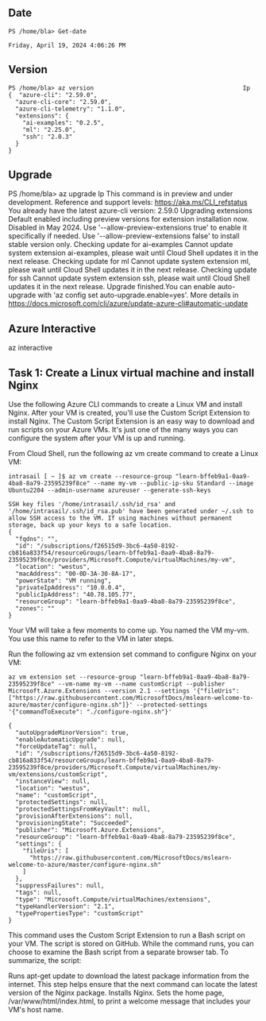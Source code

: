 ## Date

```
PS /home/bla> Get-date

Friday, April 19, 2024 4:06:26 PM
```

## Version

```
PS /home/bla> az version                                          Ip
{  "azure-cli": "2.59.0",                       
  "azure-cli-core": "2.59.0",
  "azure-cli-telemetry": "1.1.0",
  "extensions": {
    "ai-examples": "0.2.5",
    "ml": "2.25.0",
    "ssh": "2.0.3"
  }
}
```

## Upgrade

PS /home/bla> az upgrade                                          Ip
This command is in preview and under development. Reference and support levels: https://aka.ms/CLI_refstatus             
You already have the latest azure-cli version: 2.59.0
Upgrading extensions
Default enabled including preview versions for extension installation now. Disabled in May 2024. Use '--allow-preview-extensions true' to enable it specifically if needed. Use '--allow-preview-extensions false' to install stable version only. 
Checking update for ai-examples
Cannot update system extension ai-examples, please wait until Cloud Shell updates it in the next release.
Checking update for ml
Cannot update system extension ml, please wait until Cloud Shell updates it in the next release.
Checking update for ssh
Cannot update system extension ssh, please wait until Cloud Shell updates it in the next release.
Upgrade finished.You can enable auto-upgrade with 'az config set auto-upgrade.enable=yes'. More details in https://docs.microsoft.com/cli/azure/update-azure-cli#automatic-update

## Azure Interactive

az interactive

## Task 1: Create a Linux virtual machine and install Nginx
Use the following Azure CLI commands to create a Linux VM and install Nginx. After your VM is created, you'll use the Custom Script Extension to install Nginx. The Custom Script Extension is an easy way to download and run scripts on your Azure VMs. It's just one of the many ways you can configure the system after your VM is up and running.

From Cloud Shell, run the following az vm create command to create a Linux VM:

```
intrasail [ ~ ]$ az vm create --resource-group "learn-bffeb9a1-0aa9-4ba8-8a79-23595239f8ce" --name my-vm --public-ip-sku Standard --image Ubuntu2204 --admin-username azureuser --generate-ssh-keys
```

```
SSH key files '/home/intrasail/.ssh/id_rsa' and '/home/intrasail/.ssh/id_rsa.pub' have been generated under ~/.ssh to allow SSH access to the VM. If using machines without permanent storage, back up your keys to a safe location.
{
  "fqdns": "",
  "id": "/subscriptions/f26515d9-3bc6-4a50-8192-cb816a833f54/resourceGroups/learn-bffeb9a1-0aa9-4ba8-8a79-23595239f8ce/providers/Microsoft.Compute/virtualMachines/my-vm",
  "location": "westus",
  "macAddress": "00-0D-3A-30-8A-17",
  "powerState": "VM running",
  "privateIpAddress": "10.0.0.4",
  "publicIpAddress": "40.78.105.77",
  "resourceGroup": "learn-bffeb9a1-0aa9-4ba8-8a79-23595239f8ce",
  "zones": ""
}
```
Your VM will take a few moments to come up. You named the VM my-vm. You use this name to refer to the VM in later steps.

Run the following az vm extension set command to configure Nginx on your VM:

```
az vm extension set --resource-group "learn-bffeb9a1-0aa9-4ba8-8a79-23595239f8ce" --vm-name my-vm --name customScript --publisher Microsoft.Azure.Extensions --version 2.1 --settings '{"fileUris":["https://raw.githubusercontent.com/MicrosoftDocs/mslearn-welcome-to-azure/master/configure-nginx.sh"]}' --protected-settings '{"commandToExecute": "./configure-nginx.sh"}'
```

```
{
  "autoUpgradeMinorVersion": true,
  "enableAutomaticUpgrade": null,
  "forceUpdateTag": null,
  "id": "/subscriptions/f26515d9-3bc6-4a50-8192-cb816a833f54/resourceGroups/learn-bffeb9a1-0aa9-4ba8-8a79-23595239f8ce/providers/Microsoft.Compute/virtualMachines/my-vm/extensions/customScript",
  "instanceView": null,
  "location": "westus",
  "name": "customScript",
  "protectedSettings": null,
  "protectedSettingsFromKeyVault": null,
  "provisionAfterExtensions": null,
  "provisioningState": "Succeeded",
  "publisher": "Microsoft.Azure.Extensions",
  "resourceGroup": "learn-bffeb9a1-0aa9-4ba8-8a79-23595239f8ce",
  "settings": {
    "fileUris": [
      "https://raw.githubusercontent.com/MicrosoftDocs/mslearn-welcome-to-azure/master/configure-nginx.sh"
    ]
  },
  "suppressFailures": null,
  "tags": null,
  "type": "Microsoft.Compute/virtualMachines/extensions",
  "typeHandlerVersion": "2.1",
  "typePropertiesType": "customScript"
}
```

This command uses the Custom Script Extension to run a Bash script on your VM. The script is stored on GitHub. While the command runs, you can choose to examine the Bash script from a separate browser tab. To summarize, the script:

Runs apt-get update to download the latest package information from the internet. This step helps ensure that the next command can locate the latest version of the Nginx package.
Installs Nginx.
Sets the home page, /var/www/html/index.html, to print a welcome message that includes your VM's host name.
